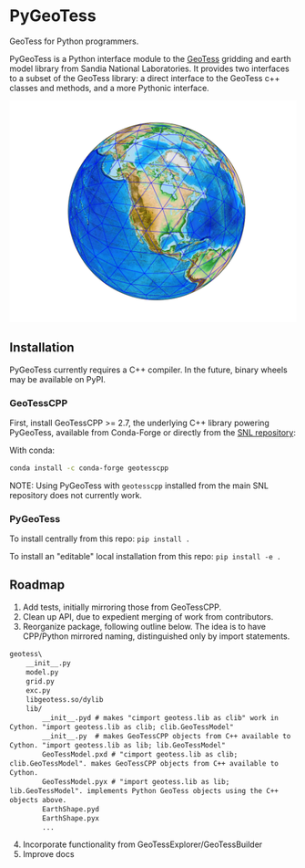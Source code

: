 # PyGeoTess

GeoTess for Python programmers.

PyGeoTess is a Python interface module to the
[GeoTess](http://www.sandia.gov/geotess) gridding and earth model library from
Sandia National Laboratories.  It provides two interfaces to a subset of the
GeoTess library: a direct interface to the GeoTess c++ classes and methods,
and a more Pythonic interface.

![global grid](docs/src/pages/data/output_9_1.png)


## Installation

PyGeoTess currently requires a C++ compiler.  In the future, binary wheels may be available on PyPI.

### GeoTessCPP

First, install GeoTessCPP >= 2.7, the underlying C++ library powering PyGeoTess,
available from Conda-Forge or directly from the [SNL repository](https://github.com/sandialabs/GeoTessCPP):

With conda:

```bash
conda install -c conda-forge geotesscpp
```

NOTE: Using PyGeoTess with `geotesscpp` installed from the main SNL repository does not currently work.


### PyGeoTess

To install centrally from this repo: `pip install .`

To install an "editable" local installation from this repo: `pip install -e .`


## Roadmap

1. Add tests, initially mirroring those from GeoTessCPP.
2. Clean up API, due to expedient merging of work from contributors.
3. Reorganize package, following outline below.  The idea is to have CPP/Python mirrored naming, distinguished only by import statements.
```
geotess\
    __init__.py
    model.py
    grid.py
    exc.py
    libgeotess.so/dylib
    lib/
        __init__.pyd # makes "cimport geotess.lib as clib" work in Cython. "import geotess.lib as clib; clib.GeoTessModel"
        __init__.py  # makes GeoTessCPP objects from C++ available to Cython. "import geotess.lib as lib; lib.GeoTessModel"
        GeoTessModel.pxd # "cimport geotess.lib as clib; clib.GeoTessModel". makes GeoTessCPP objects from C++ available to Cython.  
        GeoTessModel.pyx # "import geotess.lib as lib; lib.GeoTessModel". implements Python GeoTess objects using the C++ objects above.  
        EarthShape.pyd
        EarthShape.pyx
        ...
```
4. Incorporate functionality from GeoTessExplorer/GeoTessBuilder
5. Improve docs


